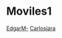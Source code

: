 # Moviles1
[EdgarM-](https://github.com/EdgarM- "EdgarM-")
[Carlosjara](https://github.com/carlosjara "carlosjara")
